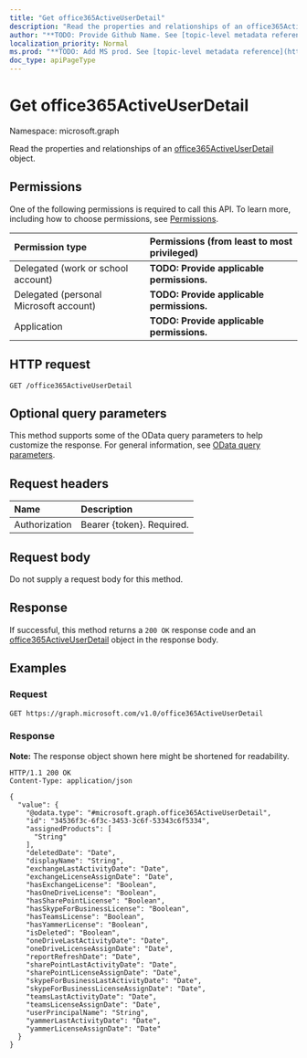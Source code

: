 ```yaml
---
title: "Get office365ActiveUserDetail"
description: "Read the properties and relationships of an office365ActiveUserDetail object."
author: "**TODO: Provide Github Name. See [topic-level metadata reference](https://msgo.azurewebsites.net/add/document/guidelines/metadata.html#topic-level-metadata)**"
localization_priority: Normal
ms.prod: "**TODO: Add MS prod. See [topic-level metadata reference](https://msgo.azurewebsites.net/add/document/guidelines/metadata.html#topic-level-metadata)**"
doc_type: apiPageType
---
```


# Get office365ActiveUserDetail
Namespace: microsoft.graph



Read the properties and relationships of an [office365ActiveUserDetail](../resources/office365activeuserdetail.md) object.

## Permissions
One of the following permissions is required to call this API. To learn more, including how to choose permissions, see [Permissions](/graph/permissions-reference).

|Permission type|Permissions (from least to most privileged)|
|:---|:---|
|Delegated (work or school account)|**TODO: Provide applicable permissions.**|
|Delegated (personal Microsoft account)|**TODO: Provide applicable permissions.**|
|Application|**TODO: Provide applicable permissions.**|

## HTTP request

<!-- {
  "blockType": "ignored"
}
-->
``` http
GET /office365ActiveUserDetail
```

## Optional query parameters
This method supports some of the OData query parameters to help customize the response. For general information, see [OData query parameters](/graph/query-parameters).

## Request headers
|Name|Description|
|:---|:---|
|Authorization|Bearer {token}. Required.|

## Request body
Do not supply a request body for this method.

## Response

If successful, this method returns a `200 OK` response code and an [office365ActiveUserDetail](../resources/office365activeuserdetail.md) object in the response body.

## Examples

### Request
<!-- {
  "blockType": "request",
  "name": "get_office365activeuserdetail"
}
-->
``` http
GET https://graph.microsoft.com/v1.0/office365ActiveUserDetail
```


### Response
**Note:** The response object shown here might be shortened for readability.
<!-- {
  "blockType": "response",
  "truncated": true,
  "@odata.type": "microsoft.graph.office365ActiveUserDetail"
}
-->
``` http
HTTP/1.1 200 OK
Content-Type: application/json

{
  "value": {
    "@odata.type": "#microsoft.graph.office365ActiveUserDetail",
    "id": "34536f3c-6f3c-3453-3c6f-53343c6f5334",
    "assignedProducts": [
      "String"
    ],
    "deletedDate": "Date",
    "displayName": "String",
    "exchangeLastActivityDate": "Date",
    "exchangeLicenseAssignDate": "Date",
    "hasExchangeLicense": "Boolean",
    "hasOneDriveLicense": "Boolean",
    "hasSharePointLicense": "Boolean",
    "hasSkypeForBusinessLicense": "Boolean",
    "hasTeamsLicense": "Boolean",
    "hasYammerLicense": "Boolean",
    "isDeleted": "Boolean",
    "oneDriveLastActivityDate": "Date",
    "oneDriveLicenseAssignDate": "Date",
    "reportRefreshDate": "Date",
    "sharePointLastActivityDate": "Date",
    "sharePointLicenseAssignDate": "Date",
    "skypeForBusinessLastActivityDate": "Date",
    "skypeForBusinessLicenseAssignDate": "Date",
    "teamsLastActivityDate": "Date",
    "teamsLicenseAssignDate": "Date",
    "userPrincipalName": "String",
    "yammerLastActivityDate": "Date",
    "yammerLicenseAssignDate": "Date"
  }
}
```

